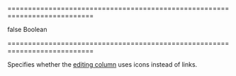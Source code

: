 ===========================================================================
<!--default-->false<!--/default-->
<!--type-->Boolean<!--/type-->
===========================================================================

<!--shortDescription-->
Specifies whether the [editing column](/Documentation/Guide/Widgets/{WidgetName}/Columns/Column_Types/Command_Columns/) uses icons instead of links.
<!--/shortDescription-->

<!--fullDescription-->

<!--/fullDescription-->